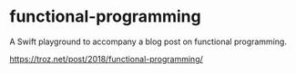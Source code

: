 # functional-programming
A Swift playground to accompany a blog post on functional programming.

https://troz.net/post/2018/functional-programming/